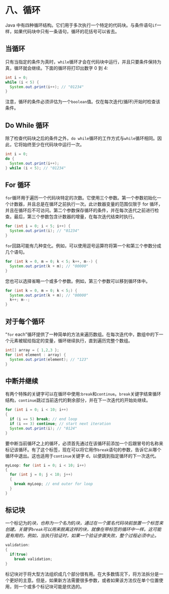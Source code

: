 # 八、循环

Java 中有四种循环结构。它们用于多次执行一个特定的代码块。与条件语句`if`一样，如果代码块中只有一条语句，循环的花括号可以省去。

## 当循环

只有当指定的条件为真时，`while`循环才会在代码块中运行，并且只要条件保持为真，循环就会继续。下面的循环将打印出数字 0 到 4:

```java
int i = 0;
while (i < 5) {
  System.out.print(i++); // "01234"
}

```

注意，循环的条件必须评估为一个`boolean`值。仅在每次迭代(循环)开始时检查该条件。

## Do While 循环

除了检查代码块之后的条件之外，`do while`循环的工作方式与`while`循环相同。因此，它将始终至少在代码块中运行一次。

```java
int i = 0;
do {
  System.out.print(i++);
} while (i < 5); // "01234"

```

## For 循环

`for`循环用于遍历一个代码块特定的次数。它使用三个参数。第一个参数初始化一个计数器，并且总是在循环之前执行一次。此计数器变量的范围仅限于 for 循环，并且在循环后不可访问。第二个参数保存循环的条件，并在每次迭代之前进行检查。最后，第三个参数包含计数器的增量，在每次迭代结束时执行。

```java
for (int i = 0; i < 5; i++) {
  System.out.print(i); // "01234"
}

```

`for`回路可能有几种变化。例如，可以使用逗号运算符将第一个和第三个参数分成几个语句。

```java
for (int k = 0, m = 0; k < 5; k++, m--) {
  System.out.print(k + m); // "00000"
}

```

您也可以选择省略一个或多个参数。例如，第三个参数可以移到循环体中。

```java
for (int k = 0, m = 0; k < 5;) {
  System.out.print(k + m); // "00000"
  k++; m--;
}

```

## 对于每个循环

“`for` each”循环提供了一种简单的方法来遍历数组。在每次迭代中，数组中的下一个元素被赋给指定的变量，循环继续执行，直到遍历完整个数组。

```java
int[] array = { 1,2,3 };
for (int element : array) {
  System.out.print(element); // "123"
}

```

## 中断并继续

有两个特殊的关键字可以在循环中使用:`break`和`continue`。`break`关键字结束循环结构，`continue`跳过当前迭代的剩余部分，并在下一次迭代的开始处继续。

```java
for (int i = 0; i < 10; i++)
{
  if (i == 5) break; // end loop
  if (i == 3) continue; // start next iteration
  System.out.print(i); // "0124"
}

```

要中断当前循环之上的循环，必须首先通过在该循环前添加一个后跟冒号的名称来标记该循环。有了这个标签，现在可以将它用作`break`语句的参数，告诉它从哪个循环中退出。这也适用于`continue`关键字 d，以便跳到指定循环的下一次迭代。

```java
myLoop: for (int i = 0; i < 10; i++)
{
  for (int j = 0; j < 10; j++)
  {
    break myLoop; // end outer for loop
  }
}

```

## 标记块

一个标记为的*块，也称为一个名为*的*块，通过在一个匿名代码块前放置一个标签来创建。关键字`break`可以用来脱离这样的块，就像在带标签的循环中一样。这可能是有用的，例如，当执行验证时，如果一个验证步骤失败，整个过程必须中止。*

```java
validation:
{
  if(true)
    break validation;
}

```

标记块对于将大型方法组织成几个部分很有用。在大多数情况下，将方法拆分是一个更好的主意。但是，如果新方法需要很多参数，或者如果该方法仅在单个位置使用，则一个或多个标记块可能是优选的。